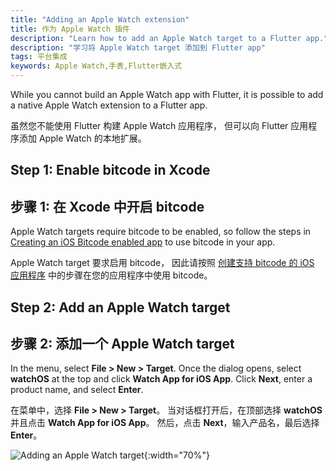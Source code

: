 ```yaml
---
title: "Adding an Apple Watch extension"
title: 作为 Apple Watch 插件
description: "Learn how to add an Apple Watch target to a Flutter app."
description: "学习将 Apple Watch target 添加到 Flutter app"
tags: 平台集成
keywords: Apple Watch,手表,Flutter嵌入式
---
```


While you cannot build an Apple Watch app with Flutter,
it is possible to add a native Apple Watch extension to a Flutter app.

虽然您不能使用 Flutter 构建 Apple Watch 应用程序，
但可以向 Flutter 应用程序添加 Apple Watch 的本地扩展。

## Step 1: Enable bitcode in Xcode

## 步骤 1: 在 Xcode 中开启 bitcode

Apple Watch targets require bitcode to be enabled,
so follow the steps in
[Creating an iOS Bitcode enabled app](https://github.com/flutter/flutter/wiki/Creating-an-iOS-Bitcode-enabled-app)
to use bitcode in your app.

Apple Watch target 要求启用 bitcode，
因此请按照 
[创建支持 bitcode 的 iOS 应用程序](https://github.com/flutter/flutter/wiki/Creating-an-iOS-Bitcode-enabled-app) 
中的步骤在您的应用程序中使用 bitcode。

## Step 2: Add an Apple Watch target

## 步骤 2: 添加一个 Apple Watch target

In the menu, select **File > New > Target**. Once the dialog opens, select
**watchOS** at the top and click **Watch App for iOS App**. Click **Next**, 
enter a product name, and select **Enter**.

在菜单中，选择 **File > New > Target**。
当对话框打开后，在顶部选择 **watchOS** 并且点击 **Watch App for iOS App**。
然后，点击 **Next**，输入产品名，最后选择 **Enter**。

![Adding an Apple Watch target](/images/AppleWatchTarget.png){:width="70%"}

[Creating an iOS Bitcode enabled app]: {{site.github}}/flutter/flutter/wiki/Creating-an-iOS-Bitcode-enabled-app-(experimental)

